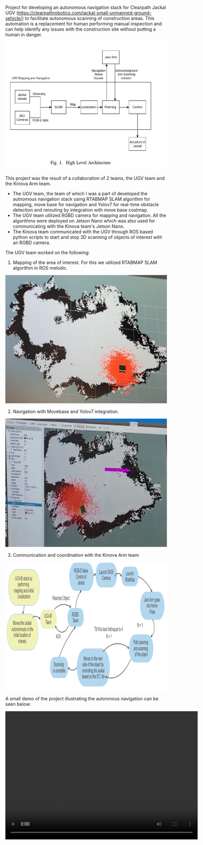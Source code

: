 Project for developing an autonomous navigation stack for Clearpath Jackal UGV (https://clearpathrobotics.com/jackal-small-unmanned-ground-vehicle/) to facilitate autonomous scanning of construction areas. This automation is a replacement for human performing manual inspection and can help identify any issues with the construction site without putting a human in danger.

<!-- ![High level architecture for autonomous navigation](assets\High_level_Arch.png) -->
<img src="assets\High_level_Arch.png" alt="High level architecture for autonomous navigation" width="600" height="400">


This project was the result of a collaboration of 2 teams, the UGV team and the Kinova Arm team. 
- The UGV team, the team of which I was a part of developed the autnomous navigation stack using RTABMAP SLAM algorithm for mapping, move base for navigation and Yolov7 for real-time obstacle detection and rerouting by integration with move base costmap.
- The UGV team utilized RGBD camera for mapping and navigation. All the algorithms were deployed on Jetson Nano which was also used for communicating with the Kinova team's Jetson Nano.
- The Kinova team communicated with the UGV through ROS based python scripts to start and stop 3D scanning of objects of interest with an RGBD camera.  

The UGV team worked on the following:
1. Mapping of the area of interest. For this we utilized RTABMAP SLAM algorithm in ROS melodic.
<!-- ![Generated Map from RATBMAP SLAM](assets\wrong_localization.jpg) -->
<img src="assets\wrong_localization.jpg" alt="Generated Map from RATBMAP SLAM" width="600" height="400">

2. Navigation with Movebase and Yolov7 integration.
<!-- ![Navigation](assets\move_base_rviz.png) -->
<img src="assets\move_base_rviz.png" alt="Navigation" width="600" height="400">

3. Communication and coordination with the Kinova Arm team
<!-- ![Communication with Kinova arm](assets\flow.png) -->
<img src="assets\flow.png" alt="Communication with Kinova arm" width="600" height="400">



A small demo of the project illustrating the autonmous navigation can be seen below:

<video width="600" height="400" controls>
  <source src="assets\Navigation and communication demo.mp4" type="video/mp4">
  Your browser does not support the video tag.
</video>